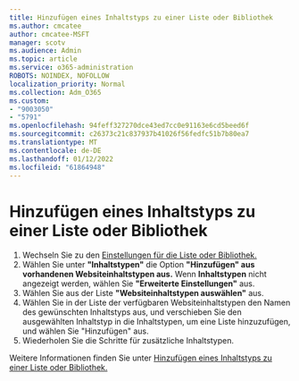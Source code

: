 ```yaml
---
title: Hinzufügen eines Inhaltstyps zu einer Liste oder Bibliothek
ms.author: cmcatee
author: cmcatee-MSFT
manager: scotv
ms.audience: Admin
ms.topic: article
ms.service: o365-administration
ROBOTS: NOINDEX, NOFOLLOW
localization_priority: Normal
ms.collection: Adm_O365
ms.custom:
- "9003050"
- "5791"
ms.openlocfilehash: 94feff327270dce43ed7cc0e91163e6cd5beed6f
ms.sourcegitcommit: c26373c21c837937b41026f56fedfc51b7b80ea7
ms.translationtype: MT
ms.contentlocale: de-DE
ms.lasthandoff: 01/12/2022
ms.locfileid: "61864948"
---
```

# <a name="add-a-content-type-to-a-list-or-library"></a>Hinzufügen eines Inhaltstyps zu einer Liste oder Bibliothek

1. Wechseln Sie zu den [Einstellungen für die Liste oder Bibliothek.](https://support.microsoft.com/office/edit-list-settings-in-sharepoint-online-4d35793b-246e-42a3-990c-563a83795b7f)
2. Wählen Sie unter **"Inhaltstypen"** die Option **"Hinzufügen" aus vorhandenen Websiteinhaltstypen aus.** Wenn  **Inhaltstypen**  nicht angezeigt werden, wählen Sie  **"Erweiterte Einstellungen"** aus.
3. Wählen Sie aus der Liste  **"Websiteinhaltstypen auswählen"**  aus.
4. Wählen Sie in der Liste der verfügbaren Websiteinhaltstypen den Namen des gewünschten Inhaltstyps aus, und verschieben Sie den ausgewählten Inhaltstyp in die Inhaltstypen, um eine Liste hinzuzufügen, und wählen Sie "Hinzufügen" aus.
5. Wiederholen Sie die Schritte für zusätzliche Inhaltstypen.

Weitere Informationen finden Sie unter [Hinzufügen eines Inhaltstyps zu einer Liste oder Bibliothek.](https://support.microsoft.com/office/add-a-content-type-to-a-list-or-library-917366ae-f7a2-47ad-87a5-9689a1884e60)